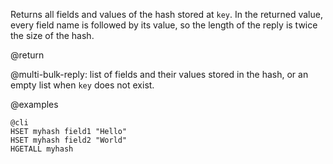 Returns all fields and values of the hash stored at `key`. In the returned
value, every field name is followed by its value, so the length of the reply is
twice the size of the hash.

@return

@multi-bulk-reply: list of fields and their values stored in the hash, or an
empty list when `key` does not exist.

@examples

    @cli
    HSET myhash field1 "Hello"
    HSET myhash field2 "World"
    HGETALL myhash
